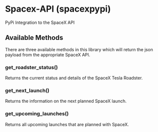 # Spacex-API (spacexpypi)
PyPi Integration to the SpaceX API

## Available Methods

There are three available methods in this library which will return the json payload from the appropriate SpaceX API.

### get_roadster_status()
Returns the current status and details of the SpaceX Tesla Roadster.

### get_next_launch()
Returns the information on the next planned SpaceX launch.

### get_upcoming_launches()
Returns all upcoming launches that are planned with SpaceX.